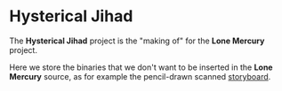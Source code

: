 # Hysterical Jihad

The **Hysterical Jihad** project is the "making of" for the **Lone Mercury** project.

Here we store the binaries that we don't want to be inserted in the **Lone Mercury** source, as for example the pencil-drawn scanned [storyboard](storyboard.png).
